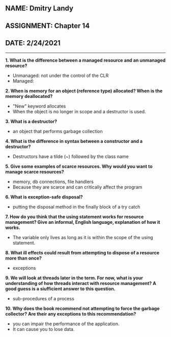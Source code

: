 ## NAME: Dmitry Landy
## ASSIGNMENT: Chapter 14
## DATE: 2/24/2021
---
**1. What is the difference between a managed resource and an unmanaged resource?**

- Unmanaged: not under the control of the CLR
- Managed: 

**2. When is memory for an object (reference type) allocated? When is the memory deallocated?**

- "New" keyword allocates
- When the object is no longer in scope and a destructor is used.

**3. What is a destructor?**

- an object that performs garbage collection

**4. What is the difference in syntax between a constructor and a destructor?**

- Destructors have a tilde (~) followed by the class name

**5. Give some examples of scarce resources. Why would you want to manage scarce resources?**

- memory, db connections, file handlers
- Because they are scarce and can critically affect the program

**6. What is exception-safe disposal?**

- putting the disposal method in the finally block of a try catch

**7. How do you think that the using statement works for resource management? Give an informal, English language, explanation of how it works.**

- The variable only lives as long as it is within the scope of the using statement.

**8. What ill effects could result from attempting to dispose of a resource more than once?**

- exceptions 

**9. We will look at threads later in the term. For now, what is your understanding of how threads interact with resource management? A good guess is a siufficient answer to this question.**

- sub-procedures of a process

**10. Why does the book recommend not attempting to force the garbage collector? Are their any exceptions to this recommendation?**

- you can impair the performance of the application. 
- It can cause you to lose data.

